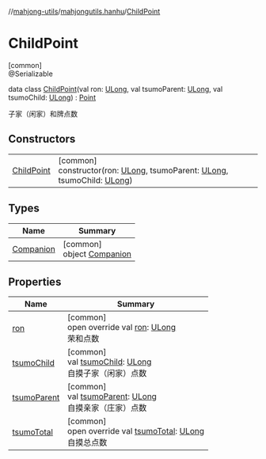 //[mahjong-utils](../../../index.md)/[mahjongutils.hanhu](../index.md)/[ChildPoint](index.md)

# ChildPoint

[common]\
@Serializable

data class [ChildPoint](index.md)(val ron: [ULong](https://kotlinlang.org/api/latest/jvm/stdlib/kotlin/-u-long/index.html), val tsumoParent: [ULong](https://kotlinlang.org/api/latest/jvm/stdlib/kotlin/-u-long/index.html), val tsumoChild: [ULong](https://kotlinlang.org/api/latest/jvm/stdlib/kotlin/-u-long/index.html)) : [Point](../-point/index.md)

子家（闲家）和牌点数

## Constructors

| | |
|---|---|
| [ChildPoint](-child-point.md) | [common]<br>constructor(ron: [ULong](https://kotlinlang.org/api/latest/jvm/stdlib/kotlin/-u-long/index.html), tsumoParent: [ULong](https://kotlinlang.org/api/latest/jvm/stdlib/kotlin/-u-long/index.html), tsumoChild: [ULong](https://kotlinlang.org/api/latest/jvm/stdlib/kotlin/-u-long/index.html)) |

## Types

| Name | Summary |
|---|---|
| [Companion](-companion/index.md) | [common]<br>object [Companion](-companion/index.md) |

## Properties

| Name | Summary |
|---|---|
| [ron](ron.md) | [common]<br>open override val [ron](ron.md): [ULong](https://kotlinlang.org/api/latest/jvm/stdlib/kotlin/-u-long/index.html)<br>荣和点数 |
| [tsumoChild](tsumo-child.md) | [common]<br>val [tsumoChild](tsumo-child.md): [ULong](https://kotlinlang.org/api/latest/jvm/stdlib/kotlin/-u-long/index.html)<br>自摸子家（闲家）点数 |
| [tsumoParent](tsumo-parent.md) | [common]<br>val [tsumoParent](tsumo-parent.md): [ULong](https://kotlinlang.org/api/latest/jvm/stdlib/kotlin/-u-long/index.html)<br>自摸亲家（庄家）点数 |
| [tsumoTotal](tsumo-total.md) | [common]<br>open override val [tsumoTotal](tsumo-total.md): [ULong](https://kotlinlang.org/api/latest/jvm/stdlib/kotlin/-u-long/index.html)<br>自摸总点数 |
